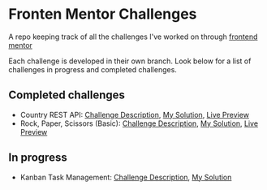 # Fronten Mentor Challenges

A repo keeping track of all the challenges I've worked on through <a href="https://www.frontendmentor.io/">frontend mentor</a>

Each challenge is developed in their own branch. Look below for a list of challenges in progress and completed challenges.

## Completed challenges

- Country REST API: [Challenge Description](https://www.frontendmentor.io/challenges/rest-countries-api-with-color-theme-switcher-5cacc469fec04111f7b848ca), [My Solution](https://github.com/jKm00/frontend-mentor/tree/country-challenge), [Live Preview](https://delightful-travesseiro-4097f3.netlify.app/)
- Rock, Paper, Scissors (Basic): [Challenge Description](), [My Solution](https://github.com/jKm00/frontend-mentor/tree/rock-paper-scissors), [Live Preview](https://bucolic-belekoy-c3d586.netlify.app/)

## In progress

- Kanban Task Management: [Challenge Description](https://www.frontendmentor.io/challenges/kanban-task-management-web-app-wgQLt-HlbB), [My Solution](https://github.com/jKm00/frontend-mentor/tree/kanban-task-management)
